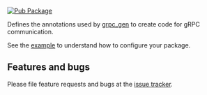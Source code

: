 [![Pub Package](https://img.shields.io/pub/v/grpc_annotation.svg)](https://pub.dev/packages/grpc_annotation)

Defines the annotations used by [grpc_gen] to create code for gRPC communication.

See the [example] to understand how to configure your package.

## Features and bugs

Please file feature requests and bugs at the [issue tracker][tracker].

[example]: https://github.com/xclud/dart_grpc_annotation/tree/master/example
[tracker]: https://github.com/xclud/dart_grpc_annotation/issues
[grpc_gen]: https://pub.dev/packages/grpc_gen
